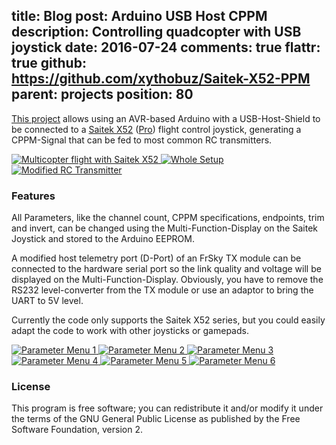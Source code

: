 title: Blog
post: Arduino USB Host CPPM
description: Controlling quadcopter with USB joystick
date: 2016-07-24
comments: true
flattr: true
github: https://github.com/xythobuz/Saitek-X52-PPM
parent: projects
position: 80
---

[This project](https://github.com/xythobuz/Saitek-X52-PPM) allows using an AVR-based Arduino with a USB-Host-Shield to be connected to a [Saitek X52](http://www.saitek.com/uk/prod/x52.html) ([Pro](http://www.saitek.com/uk/prod/x52pro.html)) flight control joystick, generating a CPPM-Signal that can be fed to most common RC transmitters.

<div class="lightgallery">
    <a href="https://www.youtube.com/watch?v=De_Ld6MerNo">
        <img src="http://img.youtube.com/vi/De_Ld6MerNo/0.jpg" alt="Multicopter flight with Saitek X52">
    </a>
    <a href="img/saitek1.jpg">
        <img src="img/saitek1_small.jpg" alt="Whole Setup">
    </a>
    <a href="img/saitek8.jpg">
        <img src="img/saitek8_small.jpg" alt="Modified RC Transmitter">
    </a>
</div>

### Features

All Parameters, like the channel count, CPPM specifications, endpoints, trim and invert, can be changed using the Multi-Function-Display on the Saitek Joystick and stored to the Arduino EEPROM.

A modified host telemetry port (D-Port) of an FrSky TX module can be connected to the hardware serial port so the link quality and voltage will be displayed on the Multi-Function-Display. Obviously, you have to remove the RS232 level-converter from the TX module or use an adaptor to bring the UART to 5V level.

Currently the code only supports the Saitek X52 series, but you could easily adapt the code to work with other joysticks or gamepads.

<div class="lightgallery">
    <a href="img/saitek2.jpg">
        <img src="img/saitek2_small.jpg" alt="Parameter Menu 1">
    </a>
    <a href="img/saitek3.jpg">
        <img src="img/saitek3_small.jpg" alt="Parameter Menu 2">
    </a>
    <a href="img/saitek4.jpg">
        <img src="img/saitek4_small.jpg" alt="Parameter Menu 3">
    </a>
    <a href="img/saitek5.jpg">
        <img src="img/saitek5_small.jpg" alt="Parameter Menu 4">
    </a>
    <a href="img/saitek6.jpg">
        <img src="img/saitek6_small.jpg" alt="Parameter Menu 5">
    </a>
    <a href="img/saitek7.jpg">
        <img src="img/saitek7_small.jpg" alt="Parameter Menu 6">
    </a>
</div>

### License

This program is free software; you can redistribute it and/or modify it under the terms of the GNU General Public License as published by the Free Software Foundation, version 2.

